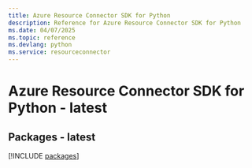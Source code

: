 ```yaml
---
title: Azure Resource Connector SDK for Python
description: Reference for Azure Resource Connector SDK for Python
ms.date: 04/07/2025
ms.topic: reference
ms.devlang: python
ms.service: resourceconnector
---
```

# Azure Resource Connector SDK for Python - latest
## Packages - latest
[!INCLUDE [packages](resource-connector-index.md)]